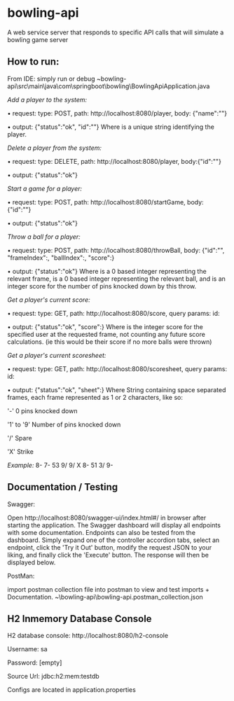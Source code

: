 # bowling-api

A web service server that responds to specific API calls that will simulate a bowling game server

## How to run:
From IDE: simply run or debug ~bowling-api\src\main\java\com\springboot\bowling\BowlingApiApplication.java

*Add a player to the system:*

• request: 
type: POST, 
path: http://localhost:8080/player, 
body: {"name":"<player name>"}

• output: {"status":"ok", "id":"<player id>"}
Where <player id> is a unique string identifying the player.

*Delete a player from the system:*

• request:
type: DELETE,
path: http://localhost:8080/player, 
body:{"id":"<player id>"}

• output: {"status":"ok"}

*Start a game for a player:*

• request: 
type: POST,
path: http://localhost:8080/startGame, 
body: {"id":"<player id>"}

• output: {"status":"ok"}

*Throw a ball for a player:*

• request: type: POST,
path: http://localhost:8080/throwBall, 
body: {"id":"<player id>", "frameIndex":<frame index>,
"ballIndex":<ball index>, "score":<score>}

• output: {"status":"ok"}
Where <frame index> is a 0 based integer representing the relevant frame, <ball index> is a 0 based
integer representing the relevant ball, and <score> is an integer score for the number of pins
knocked down by this throw.

*Get a player's current score:*

• request: type: GET,
path: http://localhost:8080/score, 
query params: id: <player id>

• output: {"status":"ok", "score":<player score>}
Where <player score> is the integer score for the specified user at the requested frame, not
counting any future score calculations. (ie this would be their score if no more balls were thrown)

*Get a player's current scoresheet:*

• request:
type: GET,
path: http://localhost:8080/scoresheet, 
query params: id: <player id>

• output: {"status":"ok", "sheet":<text representation of game scores>}
Where <text representation of game scores> String containing space separated frames, each frame
represented as 1 or 2 characters, like so:

'-' 0 pins knocked down

'1' to '9' Number of pins knocked down

'/' Spare

'X' Strike

*Example:* 8- 7- 53 9/ 9/ X 8- 51 3/ 9-



## Documentation / Testing
Swagger: 

Open http://localhost:8080/swagger-ui/index.html#/ in browser after starting the application. The Swagger dashboard will display all endpoints with some documentation. Endpoints can also be tested from the dashboard. Simply expand one of the controller accordion tabs, select an endpoint, click the 'Try it Out' button, modify the request JSON to your liking, and finally click the 'Execute' button. The response will then be displayed below.

PostMan:

import postman collection file into postman to view and test imports + Documentation. ~\bowling-api\bowling-api.postman_collection.json


## H2 Inmemory Database Console
H2 database console: http://localhost:8080/h2-console

Username: sa

Password: [empty]

Source Url: jdbc:h2:mem:testdb

Configs are located in application.properties
